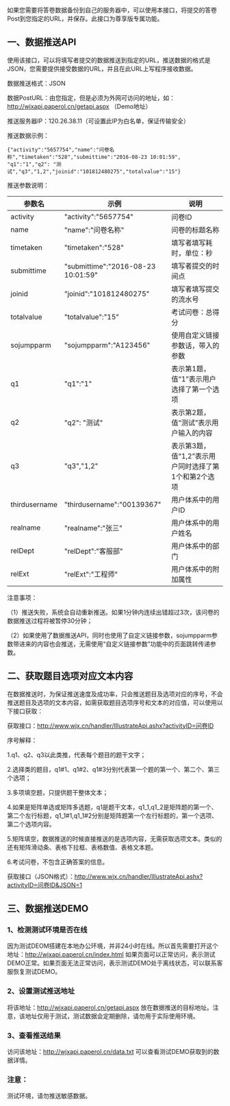 
如果您需要将答卷数据备份到自己的服务器中，可以使用本接口，将提交的答卷Post到您指定的URL，并保存。此接口为尊享版专属功能。

## 一、数据推送API
使用该接口，可以将填写者提交的数据推送到指定的URL，推送数据的格式是JSON，您需要提供接受数据的URL，并且在此URL上写程序接收数据。

数据推送格式：JSON

数据PostURL：由您指定，但是必须为外网可访问的地址，如：http://wjxapi.paperol.cn/getapi.aspx （Demo地址）

推送服务器IP：120.26.38.11（可设置此IP为白名单，保证传输安全）

推送数据示例：

`
{"activity":"5657754","name":"问卷名称","timetaken":"528","submittime":"2016-08-23 10:01:59", "q1":"1","q2": "测试","q3","1,2","joinid":"101812480275","totalvalue":"15"}
`


推送参数说明：


| 参数名 | 示例 | 说明 |
| --- | --- | --- |
| activity | "activity":"5657754" | 问卷ID |
| name | "name":"问卷名称" | 问卷的标题名称 |
| timetaken | "timetaken":"528" | 填写者填写耗时，单位：秒 |
| submittime | "submittime":"2016-08-23 10:01:59" | 填写者提交的时间点 |
| joinid | "joinid":"101812480275" | 填写者填写提交的流水号 |
| totalvalue | "totalvalue":"15" | 考试问卷：总得分 |
| sojumpparm | "sojumpparm":"A123456" | 使用自定义链接参数话，带入的参数 |
| q1 | "q1":"1" | 表示第1题，值“1”表示用户选择了第一个选项 |
| q2 | "q2": "测试" | 表示第2题，值“测试”表示用户输入的内容 |
| q3 | "q3","1,2" | 表示第3题，值“1,2”表示用户同时选择了第1个和第2个选项 |
| thirdusername | "thirdusername":"00139367" | 用户体系中的用户ID |
| realname | "realname":"张三" | 用户体系中的用户姓名 |
| relDept | "relDept":"客服部" | 用户体系中的部门 |
| relExt | "relExt":"工程师" | 用户体系中的附加属性 |

注意事项：

（1）推送失败，系统会自动重新推送。如果1分钟内连续出错超过3次，该问卷的数据推送过程将被暂停30分钟；

（2）如果使用了数据推送API，同时也使用了自定义链接参数，sojumpparm参数带进来的内容也会推送，无需使用“自定义链接参数”功能中的页面跳转传递参数。

## 二、获取题目选项对应文本内容
在数据推送时，为保证推送速度及成功率，只会推送题目及选项对应的序号，不会推送题目及选项的文本内容，如需获取题目选项序号和文本的对应值，可以使用以下接口获取：

获取接口：http://www.wjx.cn/handler/IllustrateApi.ashx?activityID=问卷ID

序号解释：

1.q1、q2、q3以此类推，代表每个题目的题干文字；

2.选择类的题目，q1#1、q1#2、q1#3分别代表第一个题的第一个、第二个、第三个选项；

3.多项填空题，只提供题干整体文本；

4.如果是矩阵单选或矩阵多选题，q1是题干文本，q1_1,q1_2是矩阵题的第一个、第二个左行标题，q1_1#1,q1_1#2分别是矩阵题第一个左行标题的，第一个选项、第二个选项内容。

5.矩阵填空，数据推送的时候直接推送的是选项内容，无需获取选项文本。类似的还有矩阵滑动条、表格下拉框、表格数值、表格文本题。

6.考试问卷，不包含正确答案的信息。


获取接口（JSON格式）：http://www.wjx.cn/handler/IllustrateApi.ashx?activityID=问卷ID&JSON=1

## 三、数据推送DEMO

### 1、检测测试环境是否在线
因为测试DEOM搭建在本地办公环境，并非24小时在线。所以首先需要打开这个地址：http://wjxapi.paperol.cn/index.html 如果页面可以正常访问，表示测试DEMO正常。如果页面无法正常访问，表示测试DEMO处于离线状态，可以联系客服恢复测试DEMO。

### 2、设置测试推送地址
将该地址：http://wjxapi.paperol.cn/getapi.aspx 放在数据推送的目标地址。注意，该地址仅用于测试，测试数据会定期删除，请勿用于实际使用环境。

### 3、查看推送结果
访问该地址：http://wjxapi.paperol.cn/data.txt 可以查看测试DEMO获取到的数据详情。


### 注意：
测试环境，请勿推送敏感数据。
